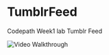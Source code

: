 # TumblrFeed
Codepath Week1 lab Tumblr Feed

<img src = 'http://i.imgur.com/Eu1z0Al.gif' title = 'Tumblr' with = '270' alt = 'Video Walkthrough'/>
